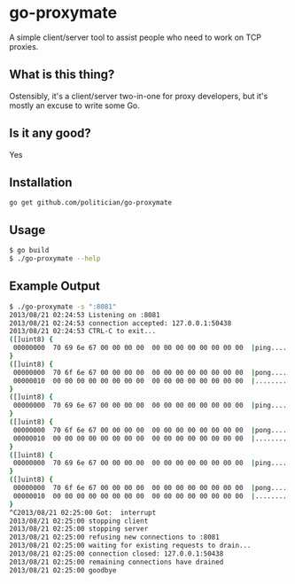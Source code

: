 go-proxymate
============

A simple client/server tool to assist people who need to work on TCP proxies.

## What is this thing?

Ostensibly, it's a client/server two-in-one for proxy developers, but it's mostly an excuse to write some Go.

## Is it any good?

Yes

## Installation

`go get github.com/politician/go-proxymate`

## Usage

```bash
$ go build
$ ./go-proxymate --help
```

## Example Output

```Bash
$ ./go-proxymate -s ":8081"
2013/08/21 02:24:53 Listening on :8081
2013/08/21 02:24:53 connection accepted: 127.0.0.1:50438
2013/08/21 02:24:53 CTRL-C to exit...
([]uint8) {
 00000000  70 69 6e 67 00 00 00 00  00 00 00 00 00 00 00 00  |ping............|
}
([]uint8) {
 00000000  70 6f 6e 67 00 00 00 00  00 00 00 00 00 00 00 00  |pong............|
 00000010  00 00 00 00 00 00 00 00  00 00 00 00 00 00 00 00  |................|
}
([]uint8) {
 00000000  70 69 6e 67 00 00 00 00  00 00 00 00 00 00 00 00  |ping............|
}
([]uint8) {
 00000000  70 6f 6e 67 00 00 00 00  00 00 00 00 00 00 00 00  |pong............|
 00000010  00 00 00 00 00 00 00 00  00 00 00 00 00 00 00 00  |................|
}
([]uint8) {
 00000000  70 69 6e 67 00 00 00 00  00 00 00 00 00 00 00 00  |ping............|
}
([]uint8) {
 00000000  70 6f 6e 67 00 00 00 00  00 00 00 00 00 00 00 00  |pong............|
 00000010  00 00 00 00 00 00 00 00  00 00 00 00 00 00 00 00  |................|
}
^C2013/08/21 02:25:00 Got:  interrupt
2013/08/21 02:25:00 stopping client
2013/08/21 02:25:00 stopping server
2013/08/21 02:25:00 refusing new connections to :8081
2013/08/21 02:25:00 waiting for existing requests to drain...
2013/08/21 02:25:00 connection closed: 127.0.0.1:50438
2013/08/21 02:25:00 remaining connections have drained
2013/08/21 02:25:00 goodbye
```



